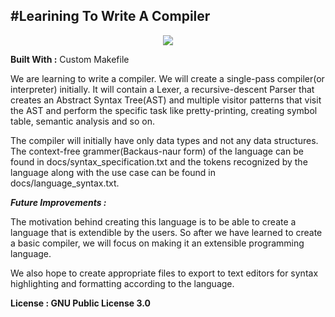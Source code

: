 #Learining To Write A Compiler
-----------------------------------------------------------------

<p align="center">
        <a href="https://doc.lagout.org/programmation/C/CPP101.pdf"><img src="https://img.shields.io/badge/code_style-standard-brightgreen.svg">
        </a>
</p>

<b>Built With :</b>
        Custom Makefile

<p>
We are learning to write a compiler. We will create a single-pass compiler(or interpreter) initially. It will contain a Lexer, a recursive-descent Parser that creates an Abstract Syntax Tree(AST) and multiple visitor patterns that visit the AST and perform the specific task like pretty-printing, creating symbol table, semantic analysis and so on.
</p>
<p>
The compiler will initially have only data types and not any data structures. The context-free grammer(Backaus-naur form) of the language can be found in docs/syntax_specification.txt and the tokens recognized by the language along with the use case can be found in docs/language_syntax.txt.
</p>

<b><i>Future Improvements : </b></i>
<p>
        The motivation behind creating this language is to be able to create a language that is extendible by the users. So after we have learned to create a basic compiler, we will focus on making it an extensible programming language.
</p><p> 
        We also hope to create appropriate files to export to text editors for syntax highlighting and formatting according to the language.
</p>

<b>License : GNU Public License 3.0 </b>
